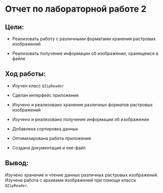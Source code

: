 # __Отчет по лабораторной работе 2__

## Цели:

* Реализовать работу с различными форматами хранения растровых изображений

* Реализовать получение информации об изображении, хранящемся в файле

## Ход работы: 

* Изучен класс `QZipReader`

* Сделан интерфейс приложения

* Изучено и реализовано хранение различных форматов растровых изображений

* Изучено и реализовано получение информации об изображении

* Добавлена сортировка данных

* Оптимизирована работа приложения

* Создана документация и exe-файл

## Вывод:

Изучено хранение и чтение данных различных растровых изображений. Изучена работа с архивами изображений при помощи класса `QZipReader`.


